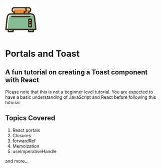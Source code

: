 <img src="./public/assets/toaster.svg" width="100" height="100">

# Portals and Toast

## A fun tutorial on creating a Toast component with React

Please note that this is not a beginner level tutorial. You are expected to have a basic understanding of JavaScript and React before following this tutorial.

## Topics Covered

1. React portals
2. Closures
3. forwardRef
4. Memoization
5. useImperativeHandle

and more...